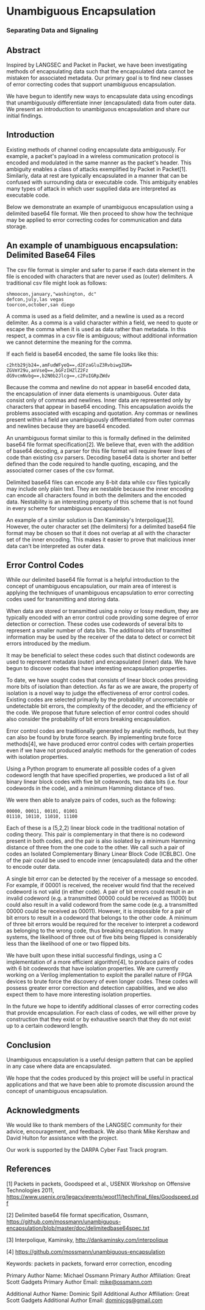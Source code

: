 # Unambiguous Encapsulation
### Separating Data and Signaling

## Abstract

Inspired by LANGSEC and Packet in Packet, we have been investigating methods of encapsulating data such that the encapsulated data cannot be mistaken for associated metadata. Our primary goal is to find new classes of error correcting codes that support unambiguous encapsulation.

We have begun to identify new ways to encapsulate data using encodings that unambiguously differentiate inner (encapsulated) data from outer data. We present an introduction to unambiguous encapsulation and share our initial findings.


## Introduction

Existing methods of channel coding encapsulate data ambiguously. For example, a packet's payload in a wireless communication protocol is encoded and modulated in the same manner as the packet's header. This ambiguity enables a class of attacks exemplified by Packet in Packet[1]. Similarly, data at rest are typically encapsulated in a manner that can be confused with surrounding data or executable code. This ambiguity enables many types of attack in which user supplied data are interpreted as executable code.

Below we demonstrate an example of unambiguous encapsulation using a delimited base64 file format. We then proceed to show how the technique may be applied to
error correcting codes for communication and data storage.


An example of unambiguous encapsulation: Delimited Base64 Files
---------------------------------------------------------------

The csv file format is simpler and safer to parse if each data element in the
file is encoded with characters that are never used as (outer) delimiters. A
traditional csv file might look as follows:

	shmoocon,january,"washington, dc"
	defcon,july,las vegas
	toorcon,october,san diego

A comma is used as a field delimiter, and a newline is used as a record
delimiter. As a comma is a valid character within a field, we need to quote or
escape the comma when it is used as data rather than metadata. In this respect,
a commas in a csv file is ambiguous; without additional information we cannot
determine the meaning for the comma.

If each field is base64 encoded, the same file looks like this:

	c2htb29jb24=,amFudWFyeQ==,d2FzaGluZ3RvbiwgZGM=
	ZGVmY29u,anVseQ==,bGFzIHZlZ2Fz
	dG9vcmNvbg==,b2N0b2Jlcg==,c2FuIGRpZWdv

Because the comma and newline do not appear in base64 encoded data, the
encapsulation of inner data elements is unambiguous. Outer data consist only of
commas and newlines. Inner data are represented only by characters that appear
in base64 encoding. This encapsulation avoids the problems associated with
escaping and quotation. Any commas or newlines present within a field are
unambiguously differentiated from outer commas and newlines because they are
base64 encoded.

An unambiguous format similar to this is formally defined in the delimited
base64 file format specification[2]. We believe that, even with the addition of
base64 decoding, a parser for this file format will require fewer lines of code
than existing csv parsers. Decoding base64 data is shorter and better defined
than the code required to handle quoting, escaping, and the associated corner
cases of the csv format.

Delimited base64 files can encode any 8-bit data while csv files typically may
include only plain text. They are nestable because the inner encoding can encode
all characters found in both the delimiters and the encoded data. Nestability is
an interesting property of this scheme that is not found in every scheme for
unambiguous encapsulation.

An example of a similar solution is Dan Kaminsky's Interpolique[3]. However,
the outer character set (the delimiters) for a delimited base64 file format may
be chosen so that it does not overlap at all with the character set of the inner
encoding. This makes it easier to prove that malicious inner data can't be
interpreted as outer data.


Error Control Codes
-------------------

While our delimited base64 file format is a helpful introduction to the concept
of unambiguous encapsulation, our main area of interest is applying the
techniques of unambiguous encapsulation to error correcting codes used for
transmitting and storing data.

When data are stored or transmitted using a noisy or lossy medium, they are
typically encoded with an error control code providing some degree of error
detection or correction. These codes use codewords of several bits to represent
a smaller number of data bits. The additional bits of transmitted information
may be used by the receiver of the data to detect or correct bit errors
introduced by the medium.

It may be beneficial to select these codes such that distinct codewords are used
to represent metadata (outer) and encapsulated (inner) data. We have begun to
discover codes that have interesting encapsulation properties.

To date, we have sought codes that consists of linear block codes providing more
bits of isolation than detection. As far as we are aware, the property of
isolation is a novel way to judge the effectiveness of error control codes.
Existing codes are selected primarily by the probability of uncorrectable or
undetectable bit errors, the complexity of the decoder, and the efficiency of
the code. We propose that future selection of error control codes should also
consider the probability of bit errors breaking encapsulation.

Error control codes are traditionally generated by analytic methods, but they
can also be found by brute force search. By implementing brute force methods[4],
we have produced error control codes with certain properties even if we have not
produced analytic methods for the generation of codes with isolation properties.

Using a Python program to enumerate all possible codes of a given codeword
length that have specified properties, we produced a list of all binary linear
block codes with five bit codewords, two data bits (i.e. four codewords in the
code), and a minimum Hamming distance of two.

We were then able to analyze pairs of codes, such as the following:

	00000, 00011, 00101, 01001
	01110, 10110, 11010, 11100

Each of these is a (5,2,2) linear block code in the traditional notation of
coding theory. This pair is complementary in that there is no codeword present
in both codes, and the pair is also isolated by a minimum Hamming distance of
three from the one code to the other. We call such a pair of codes an Isolated
Complementary Binary Linear Block Code (ICBLBC). One of the pair could be used
to encode inner (encapsulated) data and the other to encode outer data.

A single bit error can be detected by the receiver of a message so
encoded. For example, if 00001 is received, the receiver would find that the
received codeword is not valid (in either code). A pair of bit errors could
result in an invalid codeword (e.g. a transmitted 00000 could be received as
11000) but could also result in a valid codeword from the same code (e.g. a
transmitted 00000 could be received as 00011). However, it is impossible for a
pair of bit errors to result in a codeword that belongs to the other code. A
minimum of three bit errors would be required for the receiver to interpret a
codeword as belonging to the wrong code, thus breaking encapsulation. In many
systems, the likelihood of three out of five bits being flipped is considerably
less than the likelihood of one or two flipped bits.

We have built upon these initial successful findings, using a C implementation
of a more efficient algorithm[4], to produce pairs of codes with 6 bit codewords
that have isolation properties. We are currently working on a Verilog
implementation to exploit the parallel nature of FPGA devices to brute force the
discovery of even longer codes. These codes will possess greater error
correction and detection capabilities, and we also expect them to have more
interesting isolation properties.

In the future we hope to identify additional classes of error correcting codes
that provide encapsulation. For each class of codes, we will either prove by
construction that they exist or by exhaustive search that they do not exist up
to a certain codeword length.

Conclusion
----------
Unambiguous encapsulation is a useful design pattern that can be applied in any
case where data are encapsulated.

We hope that the codes produced by this project will be useful in practical
applications and that we have been able to promote discussion around the
concept of unambiguous encapsulation.

Acknowledgments
---------------

We would like to thank members of the LANGSEC community for their advice,
encouragement, and feedback. We also thank Mike Kershaw and David Hulton for
assistance with the project.

Our work is supported by the DARPA Cyber Fast Track program.


## References

[1] Packets in packets, Goodspeed et al., USENIX Workshop on Offensive
Technologies 2011,
https://www.usenix.org/legacy/events/woot11/tech/final_files/Goodspeed.pdf

[2] Delimited base64 file format specification, Ossmann,
https://github.com/mossmann/unambiguous-encapsulation/blob/master/doc/delimitedbase64spec.txt

[3] Interpolique, Kaminsky, http://dankaminsky.com/interpolique

[4] https://github.com/mossmann/unambiguous-encapsulation

Keywords: packets in packets, forward error correction, encoding


Primary Author Name: Michael Ossmann
Primary Author Affiliation: Great Scott Gadgets
Primary Author Email: mike@ossmann.com

Additional Author Name: Dominic Spill
Additional Author Affiliation: Great Scott Gadgets
Additional Author Email: dominicgs@gmail.com